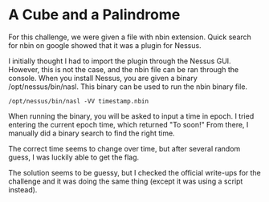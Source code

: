 # A Cube and a Palindrome

For this challenge, we were given a file with nbin extension.
Quick search for nbin on google showed that it was a plugin for Nessus.

I initially thought I had to import the plugin through the Nessus GUI.
However, this is not the case, and the nbin file can be ran through the console.
When you install Nessus, you are given a binary /opt/nessus/bin/nasl.
This binary can be used to run the nbin binary file.

`/opt/nessus/bin/nasl -VV timestamp.nbin`

When running the binary, you will be asked to input a time in epoch.
I tried entering the current epoch time, which returned "To soon!"
From there, I manually did a binary search to find the right time.

The correct time seems to change over time, but after several random guess, I was luckily able to get the flag.

The solution seems to be guessy, but I checked the official write-ups for the challenge and it was doing the same thing (except it was using a script instead).
